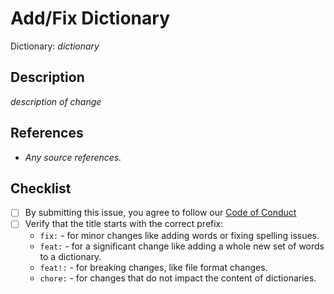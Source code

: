 <!---
name: Add to Dictionary
about: PR for adding (to) a dictionary
title: 'fix: '
labels: dictionary
--->

# Add/Fix Dictionary

Dictionary: _dictionary_

## Description

_description of change_

## References

- _Any source references._

## Checklist

- [ ] By submitting this issue, you agree to follow our
      [Code of Conduct](https://github.com/streetsidesoftware/cspell-dicts/blob/main/CODE_OF_CONDUCT.md)
- [ ] Verify that the title starts with the correct prefix:
  - `fix:` - for minor changes like adding words or fixing spelling issues.
  - `feat:` - for a significant change like adding a whole new set of words to a dictionary.
  - `feat!:` - for breaking changes, like file format changes.
  - `chore:` - for changes that do not impact the content of dictionaries.
